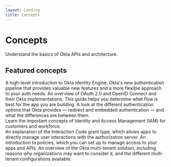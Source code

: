 ```yaml
---
layout: Landing
title: Concepts
---
```


# Concepts

Understand the basics of Okta APIs and architecture.

## Featured concepts

<Cards>
  <Card href="/docs/concepts/oie-intro/" cardTitle="Okta Identity Engine overview">A high-level introduction to Okta Identity Engine, Okta's new authentication pipeline that provides valuable new features and a more flexible approach to your auth needs.</Card>
  <Card href="/docs/concepts/oauth-openid/" cardTitle="OAuth 2.0 and OpenID Connect overview">An overview of OAuth 2.0 and OpenID Connect and their Okta implementations. This guide helps you determine what flow is best for the app you are building.</Card>
  <Card href="/docs/concepts/redirect-vs-embedded/" cardTitle="Okta deployment models — redirect vs. embedded">A look at the different authentication options that Okta provides &mdash; redirect and embedded authentication &mdash; and what the differences are between them.</Card>
</Cards>
<br>
<Cards>
  <Card href="/docs/concepts/iam-overview/" cardTitle="IAM Overview">Learn the important concepts of Identity and Access Management (IAM) for customers and workforce.</Card>
</Cards>
<br>
<Cards>
  <Card href="/docs/concepts/interaction-code/" cardTitle="Interaction Code grant type">An explanation of the Interaction Code grant type, which allows apps to directly manage user interactions with the authorization server.</Card>
  <Card href="/docs/concepts/policies/" cardTitle="What are policies?">An introduction to policies, which you can set up to manage access to your apps and APIs.</Card>
  <Card href="/docs/concepts/multi-tenancy/" cardTitle="Multi-tenant solutions">An overview of the Okta multi-tenant solution, including reasons why organizations may want to consider it, and the different multi-tenant configurations available.</Card>
</Cards>
